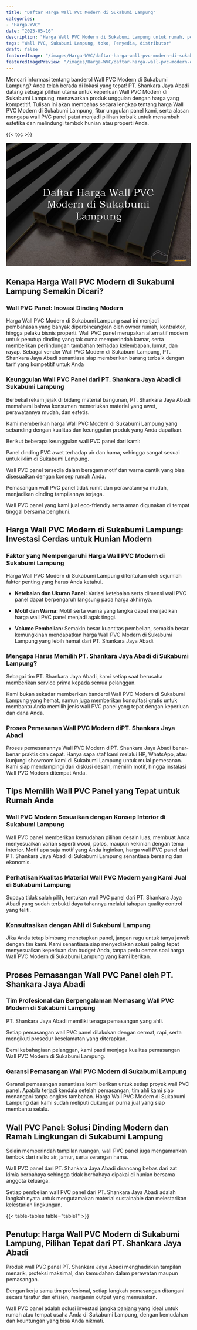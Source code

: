 ```yaml
---
title: "Daftar Harga Wall PVC Modern di Sukabumi Lampung"
categories:
- "Harga-WVC"
date: "2025-05-16"
description: "Harga Wall PVC Modern di Sukabumi Lampung untuk rumah, perkantoran, dan ritel. Panel berkualitas, variasi motif, pilihan warna menarik, dengan jasa penempatan ditangani oleh tenaga ahli profesional serta jaminan resmi!|Jasa penjualan Wall PVC Modern di Sukabumi Lampung bagi kebutuhan rumah, perkantoran, atau ritel, dengan panel berkualitas dan pemasangan oleh teknisi profesional dan jaminan resmi.|Solusi Wall PVC Modern di Sukabumi Lampung yang terbukti untuk rumah, kantor, serta ritel, dengan produk berkualitas dan pemasangan dikerjakan oleh teknisi ahli serta kepastian resmi.|Distribusi Wall PVC Modern di Sukabumi Lampung bagi rumah, kantor, serta ritel, beserta material berkualitas dan instalasi dikerjakan oleh tenaga ahli profesional, disertai dengan kepastian resmi.}"
tags: "Wall PVC, Sukabumi Lampung, toko, Penyedia, distributor"
draft: false
featuredImage: "/images/Harga-WVC/daftar-harga-wall-pvc-modern-di-sukabumi-lampung.png"
featuredImagePreview: "/images/Harga-WVC/daftar-harga-wall-pvc-modern-di-sukabumi-lampung.png"
---
```


Mencari informasi tentang banderol Wall PVC Modern di Sukabumi Lampung? Anda telah berada di lokasi yang tepat! PT. Shankara Jaya Abadi datang sebagai pilihan utama untuk keperluan Wall PVC Modern di Sukabumi Lampung, menawarkan produk unggulan dengan harga yang kompetitif. Tulisan ini akan membahas secara lengkap tentang harga Wall PVC Modern di Sukabumi Lampung, fitur unggulan panel kami, serta alasan mengapa wall PVC panel patut menjadi pilihan terbaik untuk menambah estetika dan melindungi tembok hunian atau properti Anda.

{{< toc >}}

![Daftar Harga Wall PVC Modern di Sukabumi Lampung](/images/Harga-WVC/Daftar-Harga-Wall-PVC-Modern-di-Sukabumi-Lampung.png)

## Kenapa Harga Wall PVC Modern di Sukabumi Lampung Semakin Dicari?

### Wall PVC Panel: Inovasi Dinding Modern

Harga Wall PVC Modern di Sukabumi Lampung saat ini menjadi pembahasan yang banyak diperbincangkan oleh owner rumah, kontraktor, hingga pelaku bisnis properti. Wall PVC panel merupakan alternatif modern untuk penutup dinding yang tak cuma memperindah kamar, serta memberikan perlindungan tambahan terhadap kelembapan, lumut, dan rayap. Sebagai vendor Wall PVC Modern di Sukabumi Lampung, PT. Shankara Jaya Abadi senantiasa siap memberikan barang terbaik dengan tarif yang kompetitif untuk Anda

### Keunggulan Wall PVC Panel dari PT. Shankara Jaya Abadi di Sukabumi Lampung

Berbekal rekam jejak di bidang material bangunan, PT. Shankara Jaya Abadi memahami bahwa konsumen memerlukan material yang awet, perawatannya mudah, dan estetis.

Kami memberikan harga Wall PVC Modern di Sukabumi Lampung yang sebanding dengan kualitas dan keunggulan produk yang Anda dapatkan.

Berikut beberapa keunggulan wall PVC panel dari kami:

Panel dinding PVC awet terhadap air dan hama, sehingga sangat sesuai untuk iklim di Sukabumi Lampung.

Wall PVC panel tersedia dalam beragam motif dan warna cantik yang bisa disesuaikan dengan konsep rumah Anda.

Pemasangan wall PVC panel tidak rumit dan perawatannya mudah, menjadikan dinding tampilannya terjaga.

Wall PVC panel yang kami jual eco-friendly serta aman digunakan di tempat tinggal bersama penghuni.

## Harga Wall PVC Modern di Sukabumi Lampung: Investasi Cerdas untuk Hunian Modern

### Faktor yang Mempengaruhi Harga Wall PVC Modern di Sukabumi Lampung

Harga Wall PVC Modern di Sukabumi Lampung ditentukan oleh sejumlah faktor penting yang harus Anda ketahui.

- **Ketebalan dan Ukuran Panel:** Variasi ketebalan serta dimensi wall PVC panel dapat berpengaruh langsung pada harga akhirnya.

- **Motif dan Warna:** Motif serta warna yang langka dapat menjadikan harga wall PVC panel menjadi agak tinggi.

- **Volume Pembelian:** Semakin besar kuantitas pembelian, semakin besar kemungkinan mendapatkan harga Wall PVC Modern di Sukabumi Lampung yang lebih hemat dari PT. Shankara Jaya Abadi.

### Mengapa Harus Memilih PT. Shankara Jaya Abadi di Sukabumi Lampung?

Sebagai tim PT. Shankara Jaya Abadi, kami setiap saat berusaha memberikan service prima kepada semua pelanggan.

Kami bukan sekadar memberikan banderol Wall PVC Modern di Sukabumi Lampung yang hemat, namun juga memberikan konsultasi gratis untuk membantu Anda memilih jenis wall PVC panel yang tepat dengan keperluan dan dana Anda.

### Proses Pemesanan Wall PVC Modern diPT. Shankara Jaya Abadi

Proses pemesanannya Wall PVC Modern diPT. Shankara Jaya Abadi benar-benar praktis dan cepat. Hanya sapa staf kami melalui HP, WhatsApp, atau kunjungi showroom kami di Sukabumi Lampung untuk mulai pemesanan. Kami siap mendampingi dari diskusi desain, memilih motif, hingga instalasi Wall PVC Modern ditempat Anda.

## Tips Memilih Wall PVC Panel yang Tepat untuk Rumah Anda

### Wall PVC Modern Sesuaikan dengan Konsep Interior di Sukabumi Lampung

Wall PVC panel memberikan kemudahan pilihan desain luas, membuat Anda menyesuaikan varian seperti wood, polos, maupun kekinian dengan tema interior. Motif apa saja motif yang Anda inginkan, harga wall PVC panel dari PT. Shankara Jaya Abadi di Sukabumi Lampung senantiasa bersaing dan ekonomis.

### Perhatikan Kualitas Material Wall PVC Modern yang Kami Jual di Sukabumi Lampung

Supaya tidak salah pilih, tentukan wall PVC panel dari PT. Shankara Jaya Abadi yang sudah terbukti daya tahannya melalui tahapan quality control yang teliti.

### Konsultasikan dengan Ahli di Sukabumi Lampung

Jika Anda tetap bimbang menetapkan panel, jangan ragu untuk tanya jawab dengan tim kami. Kami senantiasa siap menyediakan solusi paling tepat menyesuaikan keperluan dan budget Anda, tanpa perlu cemas soal harga Wall PVC Modern di Sukabumi Lampung yang kami berikan.

## Proses Pemasangan Wall PVC Panel oleh PT. Shankara Jaya Abadi

### Tim Profesional dan Berpengalaman Memasang Wall PVC Modern di Sukabumi Lampung

PT. Shankara Jaya Abadi memiliki tenaga pemasangan yang ahli.

Setiap pemasangan wall PVC panel dilakukan dengan cermat, rapi, serta mengikuti prosedur keselamatan yang diterapkan.

Demi kebahagiaan pelanggan, kami pasti menjaga kualitas pemasangan Wall PVC Modern di Sukabumi Lampung.

### Garansi Pemasangan Wall PVC Modern di Sukabumi Lampung

Garansi pemasangan senantiasa kami berikan untuk setiap proyek wall PVC panel. Apabila terjadi kendala setelah pemasangan, tim ahli kami siap menangani tanpa ongkos tambahan. Harga Wall PVC Modern di Sukabumi Lampung dari kami sudah meliputi dukungan purna jual yang siap membantu selalu.

## Wall PVC Panel: Solusi Dinding Modern dan Ramah Lingkungan di Sukabumi Lampung

Selain memperindah tampilan ruangan, wall PVC panel juga mengamankan tembok dari risiko air, jamur, serta serangan hama.

Wall PVC panel dari PT. Shankara Jaya Abadi dirancang bebas dari zat kimia berbahaya sehingga tidak berbahaya dipakai di hunian bersama anggota keluarga.

Setiap pembelian wall PVC panel dari PT. Shankara Jaya Abadi adalah langkah nyata untuk mengutamakan material sustainable dan melestarikan kelestarian lingkungan.

{{< table-tables table="table1" >}}

## Penutup: Harga Wall PVC Modern di Sukabumi Lampung, Pilihan Tepat dari PT. Shankara Jaya Abadi

Produk wall PVC panel PT. Shankara Jaya Abadi menghadirkan tampilan menarik, proteksi maksimal, dan kemudahan dalam perawatan maupun pemasangan.

Dengan kerja sama tim profesional, setiap langkah pemasangan ditangani secara teratur dan efisien, menjamin output yang memuaskan.

Wall PVC panel adalah solusi investasi jangka panjang yang ideal untuk rumah atau tempat usaha Anda di Sukabumi Lampung, dengan kemudahan dan keuntungan yang bisa Anda nikmati.
